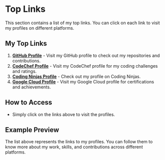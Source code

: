 # Top Links

This section contains a list of my top links. You can click on each link to visit my profiles on different platforms.

## My Top Links

1. **[GitHub Profile](https://github.com/ShreyaGupta90)** - Visit my GitHub profile to check out my repositories and contributions.
2. **[CodeChef Profile](https://www.codechef.com/users/colony_feat_48)** - Visit my CodeChef profile for my coding challenges and ratings.
3. **[Coding Ninjas Profile](https://www.naukri.com/code360/profile/8f7526dd-f810-4e40-b877-a200767d1c52)** - Check out my profile on Coding Ninjas.
4. **[Google Cloud Profile](https://www.cloudskillsboost.google/public_profiles/285100fa-d7a7-4e50-ba3c-112be44d3098)** - Visit my Google Cloud profile for certifications and achievements.

## How to Access

- Simply click on the links above to visit the profiles.

## Example Preview

The list above represents the links to my profiles. You can follow them to know more about my work, skills, and contributions across different platforms.

